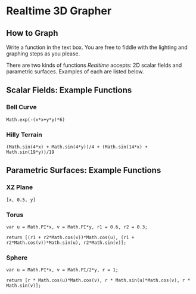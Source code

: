 # Realtime 3D Grapher

## How to Graph

Write a function in the text box. You are free to fiddle with the lighting and graphing steps as you please.

There are two kinds of functions *Realtime* accepts: 2D scalar fields and parametric surfaces. Examples of each are listed below.

## Scalar Fields: Example Functions

### Bell Curve

```Math.exp(-(x*x+y*y)*6)```

### Hilly Terrain

```(Math.sin(4*x) + Math.sin(4*y))/4 + (Math.sin(14*x) + Math.sin(19*y))/19```

## Parametric Surfaces: Example Functions

### XZ Plane

```[x, 0.5, y]```

### Torus

```
var u = Math.PI*x, v = Math.PI*y, r1 = 0.6, r2 = 0.3;

return [(r1 + r2*Math.cos(v))*Math.cos(u), (r1 + r2*Math.cos(v))*Math.sin(u), r2*Math.sin(v)];
```

### Sphere

```
var u = Math.PI*x, v = Math.PI/2*y, r = 1;

return [r * Math.cos(u)*Math.cos(v), r * Math.sin(u)*Math.cos(v), r * Math.sin(v)];
```
